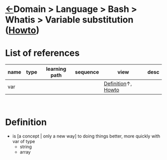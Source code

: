 <head><link rel="stylesheet" href="../../../../md.css"/><script src="../../../../md.js"></script></head>

[//]: #(Reference)
[Repo_Readme]:   ../list/object_list.md
[Item_Howto]:    ../howto/var_substitution_howto.md

[Var_Whatis]:    ../../../whatis/variable_whatis.md
[Var_Howto]:     ../howto/var_howto.md

# [&larr;][Repo_Readme]Domain > Language > Bash > Whatis > Variable substitution ([Howto][Item_Howto])


# List of references
|name|type|learning path|sequence|view|desc|
|-|-|-|-|-|-|
|var||||[Definition][var_Whatis]&uarr;, [Howto][var_Howto]|
<br>

# Definition
- is [a concept | only a new way] to doing things better, more quickly with var of type
  - string
  - array  